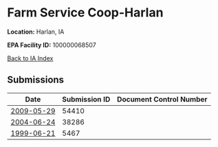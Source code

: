 # Farm Service Coop-Harlan

**Location:** Harlan, IA

**EPA Facility ID:** 100000068507

[Back to IA Index](../../index.md)

## Submissions

| Date | Submission ID | Document Control Number |
|------|--------------|-------------------------|
| [2009-05-29](submissions/54410.md) | 54410 |  |
| [2004-06-24](submissions/38286.md) | 38286 |  |
| [1999-06-21](submissions/5467.md) | 5467 |  |
